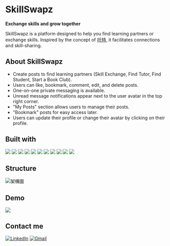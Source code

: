 # SkillSwapz
**Exchange skills and grow together**

SkillSwapz is a platform designed to help you find learning partners or exchange skills. Inspired by the concept of [托特](https://thoth.tw/), it facilitates connections and skill-sharing.

## About SkillSwapz
* Create posts to find learning partners (Skill Exchange, Find Tutor, Find Student, Start a Book Club).
* Users can like, bookmark, comment, edit, and delete posts.
* One-on-one private messaging is available.
* Unread message notifications appear next to the user avatar in the top right corner.
* "My Posts" section allows users to manage their posts.
* "Bookmark" posts for easy access later.
* Users can update their profile or change their avatar by clicking on their profile.


## Built with
![](https://img.shields.io/badge/Spring%20Boot-6DB33F.svg?style=for-the-badge&logo=Spring-Boot&logoColor=white)
![](https://img.shields.io/badge/HTML5-E34F26.svg?style=for-the-badge&logo=HTML5&logoColor=white)
![](https://img.shields.io/badge/CSS3-1572B6.svg?style=for-the-badge&logo=CSS3&logoColor=white)
![](https://img.shields.io/badge/JavaScript-F7DF1E.svg?style=for-the-badge&logo=JavaScript&logoColor=black)
![](https://img.shields.io/badge/MySQL-4479A1.svg?style=for-the-badge&logo=MySQL&logoColor=white)
![](https://img.shields.io/badge/Redis-FF4438.svg?style=for-the-badge&logo=Redis&logoColor=white)
![](https://img.shields.io/badge/NGINX-009639.svg?style=for-the-badge&logo=NGINX&logoColor=white)
![](https://img.shields.io/badge/Amazon%20EC2-FF9900.svg?style=for-the-badge&logo=Amazon-EC2&logoColor=white)
![](https://img.shields.io/badge/Amazon%20RDS-527FFF.svg?style=for-the-badge&logo=Amazon-RDS&logoColor=white)
![](https://img.shields.io/badge/Amazon%20ElastiCache-C925D1.svg?style=for-the-badge&logo=Amazon-ElastiCache&logoColor=white)
![](https://img.shields.io/badge/Amazon%20S3-569A31.svg?style=for-the-badge&logo=Amazon-S3&logoColor=white)
![]()
## Structure
![架構圖](https://maxchauo-stylish-bucket.s3.ap-northeast-1.amazonaws.com/%E6%9E%B6%E6%A7%8B%E5%9C%96.jpg)

## Demo
[![](https://img.youtube.com/vi/UO7GLO4puak/maxresdefault.jpg)](https://youtu.be/UO7GLO4puak)

## Contact me

[![LinkedIn](https://img.shields.io/badge/LinkedIn-0A66C2.svg?style=for-the-badge&logo=LinkedIn&logoColor=white)](https://www.linkedin.com/in/%E5%A4%A7%E6%81%95-%E9%82%B1-058348283/)
[![Gmail](https://img.shields.io/badge/Gmail-EA4335.svg?style=for-the-badge&logo=Gmail&logoColor=white)](mailto:maxchauo0628@gmail.com)





